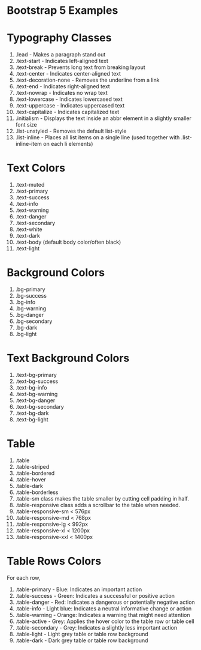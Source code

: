 # Bootstrap 5 Examples

# Typography Classes

1.  .lead    -   Makes a paragraph stand out	
2.  .text-start	-   Indicates left-aligned text	
3.  .text-break	-   Prevents long text from breaking layout	
4.  .text-center	-   Indicates center-aligned text	
5.  .text-decoration-none	-   Removes the underline from a link	
6.  .text-end	-   Indicates right-aligned text	
7.  .text-nowrap	-   Indicates no wrap text	
8.  .text-lowercase	    -   Indicates lowercased text	
9.  .text-uppercase	    -   Indicates uppercased text	
10. .text-capitalize	-   Indicates capitalized text	
11. .initialism	    -   Displays the text inside an abbr element in a slightly smaller font size    	
12. .list-unstyled	-   Removes the default list-style
13. .list-inline	-   Places all list items on a single line (used together with .list-inline-item on each li elements)

# Text Colors

1.  .text-muted  
2.  .text-primary
3.  .text-success   
4.  .text-info  
5.  .text-warning   
6.  .text-danger    
7.  .text-secondary 
8.  .text-white 
9.  .text-dark  
10. .text-body (default body color/often black) 
11. .text-light

#  Background Colors

1.  .bg-primary 
2.  .bg-success 
3.  .bg-info    
4.  .bg-warning 
5.  .bg-danger  
6.  .bg-secondary   
7.  .bg-dark 
8.  .bg-light

# Text Background Colors

1.  .text-bg-primary
2.  .text-bg-success
3.  .text-bg-info
4.  .text-bg-warning
5.  .text-bg-danger
6.  .text-bg-secondary
7.  .text-bg-dark
8.  .text-bg-light

# Table

1.  .table
2.  .table-striped
3.  .table-bordered
4.  .table-hover
5.  .table-dark
6.  .table-borderless
7.  .table-sm class makes the table smaller by cutting cell padding in half.
8.  .table-responsive class adds a scrollbar to the table when needed.
9.  .table-responsive-sm	< 576px
10. .table-responsive-md	< 768px
11. .table-responsive-lg	< 992px
12. .table-responsive-xl	< 1200px
13. .table-responsive-xxl	< 1400px

# Table Rows Colors 

For each row,

1.  .table-primary	    -   Blue: Indicates an important action
2.  .table-success	    -   Green: Indicates a successful or positive action
3.  .table-danger	    -   Red: Indicates a dangerous or potentially negative action
4.  .table-info	        -   Light blue: Indicates a neutral informative change or action
5.  .table-warning	    -   Orange: Indicates a warning that might need attention
6.  .table-active	    -   Grey: Applies the hover color to the table row or table cell
7.  .table-secondary    -	Grey: Indicates a slightly less important action
8.  .table-light	    -   Light grey table or table row background
9.  .table-dark	        -   Dark grey table or table row background

